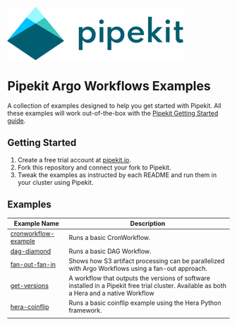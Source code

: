 [![Pipekit Logo](assets/images/pipekit-logo.png)](https://pipekit.io)

# Pipekit Argo Workflows Examples

A collection of examples designed to help you get started with Pipekit. All these examples will work out-of-the-box with the [Pipekit Getting Started guide](https://docs.pipekit.io/getting-started).

## Getting Started

1. Create a free trial account at [pipekit.io](https://pipekit.io).
2. Fork this repository and connect your fork to Pipekit.
3. Tweak the examples as instructed by each README and run them in your cluster using Pipekit.

## Examples

| Example Name                                             | Description                                                                                                                                |
|----------------------------------------------------------|--------------------------------------------------------------------------------------------------------------------------------------------|
| [cronworkflow-example]( examples/cronworkflow-example/ ) | Runs a basic CronWorkflow.                                                                                                                 |
| [dag-diamond]( examples/dag-diamond/ )                   | Runs a basic DAG Workflow.                                                                                                                 |
| [fan-out-fan-in]( examples/fan-out-fan-in/ )             | Shows how S3 artifact processing can be parallelized with Argo Workflows using a fan-out approach.                                         |
| [get-versions](examples/get-versions/)                   | A workflow that outputs the versions of software installed in a Pipekit free trial cluster. Available as both a Hera and a native Workflow |
| [hera-coinflip](examples/hera-coinflip/)                 | Runs a basic coinflip example using the Hera Python framework.                                                                             |
|                                                          |                                                                                                                                            |
